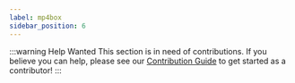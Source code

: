 ```yaml
---
label: mp4box
sidebar_position: 6
---
```


:::warning Help Wanted
This section is in need of contributions. If you believe you can help, please see our [Contribution Guide](../contribution-guide.md) to get started as a contributor!
:::